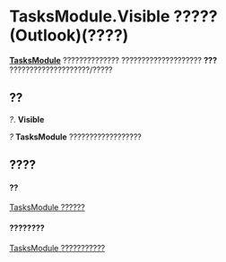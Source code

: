 
# TasksModule.Visible ????? (Outlook)(????)

 **[TasksModule](fc6ae6c9-6b13-b5f2-9506-c3dbbe709df6.md)** ?????????????? ???????????????????? **???** ????????????????????/?????


## ??

 _?_. **Visible**

 _?_ **TasksModule** ??????????????????


## ????


#### ??


[TasksModule ??????](fc6ae6c9-6b13-b5f2-9506-c3dbbe709df6.md)
#### ????????


[TasksModule ???????????](http://msdn.microsoft.com/library/78274654-8df6-f34f-1460-8f1d36f0a15c%28Office.15%29.aspx)